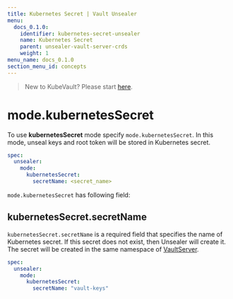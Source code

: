 ```yaml
---
title: Kubernetes Secret | Vault Unsealer
menu:
  docs_0.1.0:
    identifier: kubernetes-secret-unsealer
    name: Kubernetes Secret
    parent: unsealer-vault-server-crds
    weight: 1
menu_name: docs_0.1.0
section_menu_id: concepts
---
```


> New to KubeVault? Please start [here](/docs/concepts/README.md).

# mode.kubernetesSecret

To use **kubernetesSecret** mode specify `mode.kubernetesSecret`. In this mode, unseal keys and root token will be stored in Kubernetes secret.

```yaml
spec:
  unsealer:
    mode:
      kubernetesSecret:
        secretName: <secret_name>
```

`mode.kubernetesSecret` has following field:

## kubernetesSecret.secretName

`kubernetesSecret.secretName` is a required field that specifies the name of Kubernetes secret. If this secret does not exist, then Unsealer will create it. The secret will be created in the same namespace of [VaultServer](/docs/concepts/vault-server-crds/vaultserver.md).

```yaml
spec:
  unsealer:
    mode:
      kubernetesSecret:
        secretName: "vault-keys"
```
